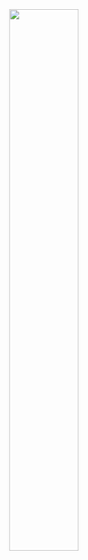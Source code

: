 <img src="https://user-images.githubusercontent.com/63964369/119714293-15051500-be39-11eb-86cf-eae3d3a69433.png" width="50%"/>
